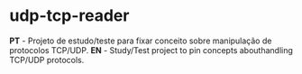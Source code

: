 # udp-tcp-reader
**PT** - Projeto de estudo/teste para fixar conceito sobre manipulação de protocolos TCP/UDP.
**EN** - Study/Test project to pin concepts abouthandling  TCP/UDP protocols.

